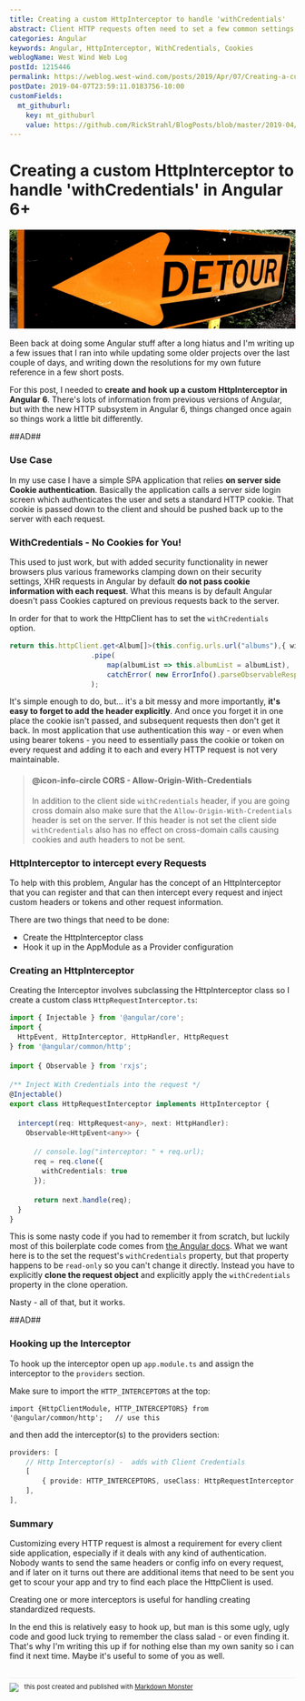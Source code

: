 ```yaml
---
title: Creating a custom HttpInterceptor to handle 'withCredentials'
abstract: Client HTTP requests often need to set a few common settings and you don't want to set them on every request. To make this process easier Angular provides an HttpInterceptor class that you can subclass and add custom behavior to for each HTTP request that is sent through the HttpClient. Here's a quick review on how to do this.
categories: Angular
keywords: Angular, HttpInterceptor, WithCredentials, Cookies
weblogName: West Wind Web Log
postId: 1215446
permalink: https://weblog.west-wind.com/posts/2019/Apr/07/Creating-a-custom-HttpInterceptor-to-handle-withCredentials
postDate: 2019-04-07T23:59:11.0183756-10:00
customFields:
  mt_githuburl:
    key: mt_githuburl
    value: https://github.com/RickStrahl/BlogPosts/blob/master/2019-04/Creating-a-custom-HttpInterceptor-to-handle-withCredentials/CreatingACustomHttpinterceptorToHandleWithcredentials.md
---
```

# Creating a custom HttpInterceptor to handle 'withCredentials' in Angular 6+

![](intercept.jpg)

Been back at doing some Angular stuff after a long hiatus and I'm writing up a few issues that I ran into while updating some older projects over the last couple of days, and writing down the resolutions for my own future reference in a few short posts. 

For this post, I needed to **create and hook up a custom HttpInterceptor in Angular 6**. There's lots of information from previous versions of Angular, but with the new HTTP subsystem in Angular 6, things changed once again so things work a little bit differently.

##AD##

### Use Case
In my use case I have a simple SPA application that relies **on server side Cookie authentication**. Basically the application calls a server side login screen which authenticates the user and sets a standard HTTP cookie. That cookie is passed down to the client and should be pushed back up to the server with each request.

### WithCredentials - No Cookies for You!
This used to just work, but with added security functionality in newer browsers plus various frameworks clamping down on their security settings, XHR requests in Angular by default **do not pass cookie information with each request**. What this means is by default Angular doesn't pass Cookies captured on previous requests back to the server.

In order for that to work the HttpClient has to set the `withCredentials` option.

```ts
return this.httpClient.get<Album[]>(this.config.urls.url("albums"),{ withCredentials: true })
                    .pipe(
                        map(albumList => this.albumList = albumList),
                        catchError( new ErrorInfo().parseObservableResponseError)
                    );
```

It's simple enough to do, but... it's a bit messy and more importantly, **it's easy to forget to add the header explicitly**. And once you forget it in one place the cookie isn't passed, and subsequent requests then don't get it back. In most application that use authentication this way - or even when using bearer tokens - you need to essentially pass the cookie or token on every request and adding it to each and every HTTP request is not very maintainable.

> #### @icon-info-circle CORS - Allow-Origin-With-Credentials
> In addition to the client side `withCredentials` header, if you are going cross domain also make sure that the `Allow-Origin-With-Credentials` header is set on the server. If this header is not set the client side `withCredentials` also has no effect on cross-domain calls causing cookies and auth headers to not be sent.

### HttpInterceptor to intercept every Requests
To help with this problem, Angular has the concept of an HttpInterceptor that you can register and that can then intercept every request and inject custom headers or tokens and other request information.

There are two things that need to be done:

* Create the HttpInterceptor class
* Hook it up in the AppModule as a Provider configuration

### Creating an HttpInterceptor
Creating the Interceptor involves subclassing the HttpInterceptor class so I create a custom class `HttpRequestInterceptor.ts`:

```ts
import { Injectable } from '@angular/core';
import {
  HttpEvent, HttpInterceptor, HttpHandler, HttpRequest
} from '@angular/common/http';

import { Observable } from 'rxjs';

/** Inject With Credentials into the request */
@Injectable()
export class HttpRequestInterceptor implements HttpInterceptor {

  intercept(req: HttpRequest<any>, next: HttpHandler):
    Observable<HttpEvent<any>> {
    
      // console.log("interceptor: " + req.url);
      req = req.clone({
        withCredentials: true
      });
      
      return next.handle(req);
  }
}
```

This is some nasty code if you had to remember it from scratch, but luckily most of this boilerplate code comes from [the Angular docs](https://angular.io/guide/http#intercepting-requests-and-responses). What we want here is to the set the request's `withCredentials` property, but that property happens to be `read-only` so you can't change it directly. Instead you have to explicitly **clone the request object**  and explicitly apply the `withCredentials` property in the clone operation.

Nasty - all of that, but it works.

##AD##

### Hooking up the Interceptor
To hook up the interceptor open up `app.module.ts` and assign the interceptor to the `providers`  section.

Make sure to import the `HTTP_INTERCEPTORS` at the top:

```
import {HttpClientModule, HTTP_INTERCEPTORS} from '@angular/common/http';   // use this
```

and then add the interceptor(s) to the providers section:

```ts
providers: [            
    // Http Interceptor(s) -  adds with Client Credentials
    [
        { provide: HTTP_INTERCEPTORS, useClass: HttpRequestInterceptor, multi: true }
    ],
],
```

### Summary
Customizing every HTTP request is almost a requirement for every client side application, especially if it deals with any kind of authentication. Nobody wants to send the same headers or config info on every request, and if later on it turns out there are additional items that need to be sent you get to scour your app and try to find each place the HttpClient is used. 
 
Creating one or more interceptors is useful for handling creating standardized requests.

In the end this is relatively easy to hook up, but man is this some ugly, ugly code and good luck trying to remember the class salad - or even finding it. That's why I'm writing this up if for nothing else than my own sanity so i can find it next time. Maybe it's useful to some of you as well.

<div style="margin-top: 30px;font-size: 0.8em;
            border-top: 1px solid #eee;padding-top: 8px;">
    <img src="https://markdownmonster.west-wind.com/favicon.png"
         style="height: 20px;float: left; margin-right: 10px;"/>
    this post created and published with 
    <a href="https://markdownmonster.west-wind.com" 
       target="top">Markdown Monster</a> 
</div>